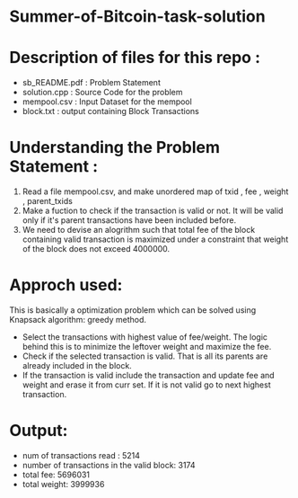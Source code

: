 # Summer-of-Bitcoin-task-solution
# Description of files for this repo :
*  sb_README.pdf : Problem Statement
* solution.cpp : Source Code for the problem
* mempool.csv : Input Dataset for the mempool
* block.txt : output containing Block Transactions
# Understanding the Problem Statement :
1. Read a file mempool.csv, and make unordered map of txid , fee , weight , parent_txids
2. Make a fuction to check if the transaction is valid or not. It will be valid only if it's parent transactions have been included before.
3. We need to devise an alogrithm such that total fee of the block containing valid transaction is maximized under a constraint that weight of the block does not exceed 4000000. 
# Approch used:
 This is basically a optimization problem which can be solved using Knapsack algorithm: greedy method.
* Select the transactions with highest value of fee/weight. The logic behind this is to minimize the leftover weight and maximize the fee.
* Check if the selected transaction is valid. That is all its parents are already included in the block.
* If the transaction is valid include the transaction and update fee and weight and erase it from curr set. If it is not valid go to next highest transaction.
# Output:
* num of transactions read : 5214
* number of transactions in the valid block: 3174
* total fee: 5696031
* total weight: 3999936

 
